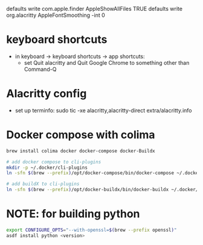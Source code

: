 defaults write com.apple.finder AppleShowAllFiles TRUE
defaults write org.alacritty AppleFontSmoothing -int 0

# keyboard shortcuts

* in keyboard -> keyboard shortcuts -> app shortcuts:
    * set Quit alacritty and Quit Google Chrome to something other than Command-Q

# Alacritty config

* set up terminfo: sudo tic -xe alacritty,alacritty-direct extra/alacritty.info

# Docker compose with colima

```sh
brew install colima docker docker-compose docker-Buildx
```

```sh
# add docker compose to cli-plugins
mkdir -p ~/.docker/cli-plugins
ln -sfn $(brew --prefix)/opt/docker-compose/bin/docker-compose ~/.docker/cli-plugins/docker-compose

# add buildX to cli-plugins
ln -sfn $(brew --prefix)/opt/docker-buildx/bin/docker-buildx ~/.docker/cli-plugins/docker-buildx
```

# NOTE: for building python

``` sh
export CONFIGURE_OPTS="--with-openssl=$(brew --prefix openssl)"
asdf install python <version>
```
